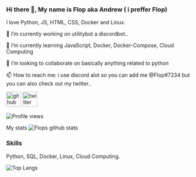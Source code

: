 ### Hi there 👋, My name is Flop aka Andrew ( i preffer Flop)

I love Python, JS, HTML, CSS, Docker and Linux.

🔭 I’m currently working on utilitybot a discordbot.. 

🌱 I’m currently learning JavaScript, Docker, Docker-Compose, Cloud Computing

👯 I’m looking to collaborate on basically anything related to python

📫 How to reach me: i use discord alot so you can add me @Flop#7234 but you can also check out my twitter..


[<img src='https://cdn.jsdelivr.net/npm/simple-icons@3.0.1/icons/github.svg' alt='github' height='40'>](https://github.com/FFlop)  [<img src='https://cdn.jsdelivr.net/npm/simple-icons@3.0.1/icons/twitter.svg' alt='twitter' height='40'>](https://twitter.com/Flop)  


![Profile views](https://gpvc.arturio.dev/FFlop)

My stats
![Flops github stats](https://github-readme-stats.vercel.app/api?username=FFlop&show_icons=true&theme=merko)


### Skills

Python, SQL, Docker, Linux, Cloud Computing.

![Top Langs](https://github-readme-stats.vercel.app/api/top-langs/?username=FFlop&hide=javascript,html)


